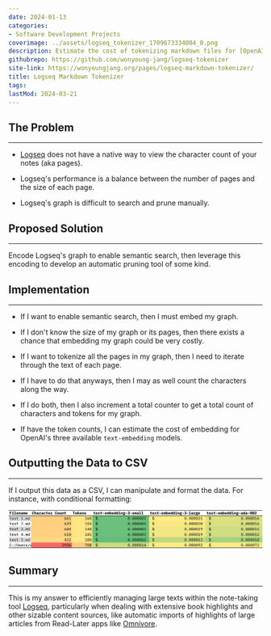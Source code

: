 ```yaml
---
date: 2024-01-13
categories:
- Software Development Projects
coverimage: ../assets/logseq_tokenizer_1709673334004_0.png
description: Estimate the cost of tokenizing markdown files for [OpenAI's text-embedding models](https://platform.openai.com/docs/guides/embeddings/).
githubrepo: https://github.com/wonyoung-jang/logseq-tokenizer
site-link: https://wonyoungjang.org/pages/logseq-markdown-tokenizer/
title: Logseq Markdown Tokenizer
tags:
lastMod: 2024-03-21
---
```

## The Problem
---

  + [Logseq](https://logseq.com/) does not have a native way to view the character count of your notes (aka pages).

  + Logseq's performance is a balance between the number of pages and the size of each page.

  + Logseq's graph is difficult to search and prune manually.

## Proposed Solution

---

Encode Logseq's graph to enable semantic search, then leverage this encoding to develop an automatic pruning tool of some kind.

## Implementation
---

  + If I want to enable semantic search, then I must embed my graph.

  + If I don't know the size of my graph or its pages, then there exists a chance that embedding my graph could be very costly.

  + If I want to tokenize all the pages in my graph, then I need to iterate through the text of each page.

  + If I have to do that anyways, then I may as well count the characters along the way.

  + If I do both, then I also increment a total counter to get a total count of characters and tokens for my graph.

  + If have the token counts, I can estimate the cost of embedding for OpenAI's three available `text-embedding` models.

## Outputting the Data to CSV

---

If I output this data as a CSV, I can manipulate and format the data. For instance, with conditional formatting:

![example_output.png](/assets/example_output_1710007420546_0.png)

## Summary

---

This is my answer to efficiently managing large texts within the note-taking tool [Logseq](https://logseq.com/), particularly when dealing with extensive book highlights and other sizable content sources, like automatic imports of highlights of large articles from Read-Later apps like [Omnivore](https://omnivore.app/).

